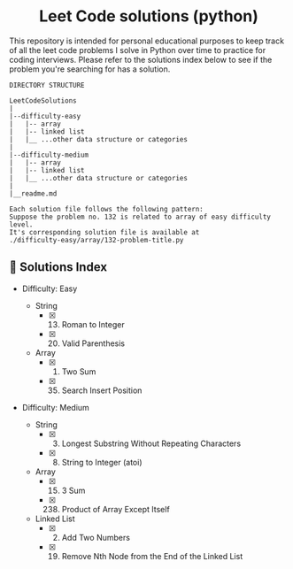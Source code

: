 <center>

# Leet Code solutions (python)

</center>

This repository is intended for personal educational purposes to keep track of all the leet code problems I solve in Python over time to practice for coding interviews. Please refer to the solutions index below to see if the problem you're searching for has a solution.

```
DIRECTORY STRUCTURE

LeetCodeSolutions
|
|--difficulty-easy
|   |-- array
|   |-- linked list
|   |__ ...other data structure or categories
|
|--difficulty-medium
|   |-- array
|   |-- linked list
|   |__ ...other data structure or categories
|
|__readme.md

Each solution file follows the following pattern:
Suppose the problem no. 132 is related to array of easy difficulty level.
It's corresponding solution file is available at
./difficulty-easy/array/132-problem-title.py
```

## 🌱 Solutions Index

- Difficulty: Easy

  - String
    - [x] 13. Roman to Integer
    - [x] 20. Valid Parenthesis
  - Array
    - [x] 1. Two Sum
    - [x] 35. Search Insert Position

- Difficulty: Medium

  - String
    - [x] 3. Longest Substring Without Repeating Characters
    - [x] 8. String to Integer (atoi)
  - Array
    - [x] 15. 3 Sum
    - [x] 238. Product of Array Except Itself
  - Linked List
    - [x] 2. Add Two Numbers
    - [x] 19. Remove Nth Node from the End of the Linked List

